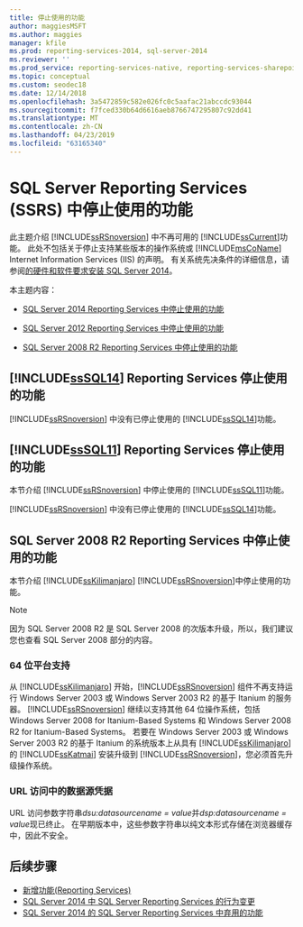 ```yaml
---
title: 停止使用的功能
author: maggiesMSFT
ms.author: maggies
manager: kfile
ms.prod: reporting-services-2014, sql-server-2014
ms.reviewer: ''
ms.prod_service: reporting-services-native, reporting-services-sharepoint
ms.topic: conceptual
ms.custom: seodec18
ms.date: 12/14/2018
ms.openlocfilehash: 3a5472859c582e026fc0c5aafac21abccdc93044
ms.sourcegitcommit: f7fced330b64d6616aeb8766747295807c92dd41
ms.translationtype: MT
ms.contentlocale: zh-CN
ms.lasthandoff: 04/23/2019
ms.locfileid: "63165340"
---
```

# <a name="discontinued-functionality-in-sql-server-reporting-services-ssrs"></a>SQL Server Reporting Services (SSRS) 中停止使用的功能

  此主题介绍 [!INCLUDE[ssRSnoversion](../includes/ssrsnoversion-md.md)] 中不再可用的 [!INCLUDE[ssCurrent](../includes/sscurrent-md.md)]功能。 此处不包括关于停止支持某些版本的操作系统或 [!INCLUDE[msCoName](../includes/msconame-md.md)] Internet Information Services (IIS) 的声明。 有关系统先决条件的详细信息，请参阅[的硬件和软件要求安装 SQL Server 2014](../sql-server/install/hardware-and-software-requirements-for-installing-sql-server.md)。  
  
 本主题内容：  
  
- [SQL Server 2014 Reporting Services 中停止使用的功能](#bkmk_sql14)  
  
- [SQL Server 2012 Reporting Services 中停止使用的功能](#bkmk_rc0)  
  
- [SQL Server 2008 R2 Reporting Services 中停止使用的功能](#bkmk_kj)  
  
##  <a name="bkmk_sql14"></a> [!INCLUDE[ssSQL14](../includes/sssql14-md.md)] Reporting Services 停止使用的功能

 [!INCLUDE[ssRSnoversion](../includes/ssrsnoversion-md.md)] 中没有已停止使用的 [!INCLUDE[ssSQL14](../includes/sssql14-md.md)]功能。  
  
##  <a name="bkmk_rc0"></a> [!INCLUDE[ssSQL11](../includes/sssql11-md.md)] Reporting Services 停止使用的功能

 本节介绍 [!INCLUDE[ssRSnoversion](../includes/ssrsnoversion-md.md)] 中停止使用的 [!INCLUDE[ssSQL11](../includes/sssql11-md.md)]功能。  
  
 [!INCLUDE[ssRSnoversion](../includes/ssrsnoversion-md.md)] 中没有已停止使用的 [!INCLUDE[ssSQL14](../includes/sssql14-md.md)]功能。  
  
##  <a name="bkmk_kj"></a> SQL Server 2008 R2 Reporting Services 中停止使用的功能

 本节介绍 [!INCLUDE[ssKilimanjaro](../includes/sskilimanjaro-md.md)] [!INCLUDE[ssRSnoversion](../includes/ssrsnoversion-md.md)]中停止使用的功能。  
  
> [!NOTE]  
> 因为 SQL Server 2008 R2 是 SQL Server 2008 的次版本升级，所以，我们建议您也查看 SQL Server 2008 部分的内容。
  
### <a name="64-bit-platform-support"></a>64 位平台支持

 从 [!INCLUDE[ssKilimanjaro](../includes/sskilimanjaro-md.md)] 开始，[!INCLUDE[ssRSnoversion](../includes/ssrsnoversion-md.md)] 组件不再支持运行 Windows Server 2003 或 Windows Server 2003 R2 的基于 Itanium 的服务器。 [!INCLUDE[ssRSnoversion](../includes/ssrsnoversion-md.md)] 继续以支持其他 64 位操作系统，包括 Windows Server 2008 for Itanium-Based Systems 和 Windows Server 2008 R2 for Itanium-Based Systems。 若要在 Windows Server 2003 或 Windows Server 2003 R2 的基于 Itanium 的系统版本上从具有 [!INCLUDE[ssKilimanjaro](../includes/sskilimanjaro-md.md)] 的 [!INCLUDE[ssKatmai](../includes/sskatmai-md.md)] 安装升级到 [!INCLUDE[ssRSnoversion](../includes/ssrsnoversion-md.md)]，您必须首先升级操作系统。  
  
### <a name="data-source-credentials-in-url-access"></a>URL 访问中的数据源凭据

 URL 访问参数字符串*dsu:datasourcename = value*并*dsp:datasourcename = value*现已终止。 在早期版本中，这些参数字符串以纯文本形式存储在浏览器缓存中，因此不安全。  
  
## <a name="next-steps"></a>后续步骤

 - [新增功能&#40;Reporting Services&#41;](what-s-new-reporting-services.md)
 - [SQL Server 2014 中 SQL Server Reporting Services 的行为变更](behavior-changes-to-sql-server-reporting-services-in-sql-server-2016.md)
 - [SQL Server 2014 的 SQL Server Reporting Services 中弃用的功能](deprecated-features-in-sql-server-reporting-services-ssrs.md)